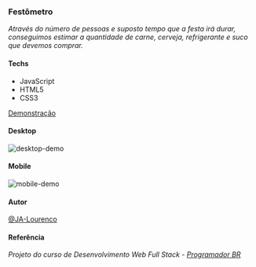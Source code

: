 ### Festômetro

*Através do número de pessoas e suposto tempo que a festa irá durar, conseguimos estimar a quantidade de carne, cerveja, refrigerante e suco que devemos comprar.*

#### Techs

- JavaScript
- HTML5
- CSS3

[Demonstração](https://ja-lourenco.github.io/festometro/)

#### Desktop

![desktop-demo](https://im.ezgif.com/tmp/ezgif-1-9af57a0548.gif)

#### Mobile

![mobile-demo](https://im.ezgif.com/tmp/ezgif-1-293fc4ab4d.gif)

#### Autor

[@JA-Lourenco](https://github.com/JA-Lourenco)

#### Referência

*Projeto do curso de Desenvolvimento Web Full Stack - [Programador BR](https://programadorbr.com)*
